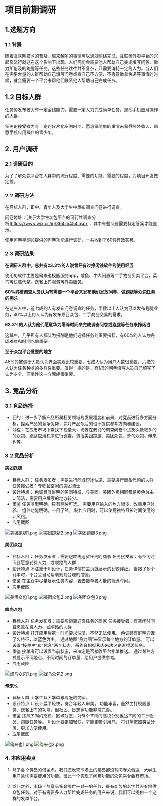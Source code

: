# 项目前期调研

## 1.选题方向

### 1.1 背景

随着互联网技术的普及，越来越多的事情可以通过网络完成。互联网外卖平台的兴起及流行就这在这个影响下出现。人们可能会需要他人帮助自己完成填写问卷、做力所能及的跑腿等任务。这些任务往往并不复杂，只需要消耗一定的人力。当人们在需要大量的人群帮助自己填写问卷或者自己不方便、不愿意做拿快递等事情的时候，就会需要一个平台来帮他们联系他人帮助自己完成任务。

## 1.2 目标人群

任务的发布者为有一定金钱能力，需要一定人力完成简单任务，熟悉手机应用操作的人群。

任务的接受者为有一定的碎片化空闲时间，愿意做简单的事情来获得额外收入，熟悉手机应用操作的青少年。

## 2. 用户调研

### 2.1 调研目的

为了了解众包平台在人群中的流行程度、需要的功能、需要的程度，为项目开发做定位。

### 2.2 调研方法

在目标人群，即中、青年人及大学生中发布调查问卷进行调查。

问卷地址：[关于大学生众包平台的可行性调查分析]https://www.wjx.cn/jq/36455454.aspx ，其中有些问题需要特定答案才能显示。

使用问卷星网站提供的问卷功能进行调研，一共收到了60份有效答卷。

### 2.3 调研结果

**在调研人群中，总共有23.3%的人说曾经有过挣闲钱软件的使用经历**

使用的软件主要是俺来也校园服务app，咸鱼、中大闲置等二手物品买卖平台，菜鸟等快递代拿，送餐上门服务等外卖服务。

**60%的被调查人员认为有需要一个平台来发布他们发放问卷、做跑腿等众包任务的需求**

在这些人中，近七成的人有发布问卷调查的任务，半数以上人认为可以发布跑腿业务，40%以上的人认为有发布项目众包、二手商品交易的需求。

**63.3%的人认为他们愿意华为零碎时间来完成调查问卷或跑腿等任务来挣闲钱**

这其中，几乎所有人都认为报酬是他们选择任务的重要指标，有60%的人认为完成难度和时间也很重要。

**至于众包平台重要的地方**

45%的被调研人员认为界面美观比较重要，七成人认为用户人数很重要，六成的人认为任务种类的多样性重要。值得一提的是，有1/6的问卷填写人员自己填写了认为安全、可靠性这一方面呢很重要。

## 3. 竞品分析

### 3.1 竞品选择

- 目的：进一步了解产品所属相关领域的发展程度和前景，对竞品进行多方面分析，探索产品的竞争优势，并对产品今后的设计提供参考方向和建议。
- 过程：在应用市场中查找下载量大，或者在我们的调查问卷中提及次数较多的的众包、跑腿应用程序进行调查。包括美团跑腿、美团众包、蜂鸟众包、俺来也等。

### 3.2 竞品分析

#### 美团跑腿
- 目标人群：
任务发布者：需要进行同城短途快递、需要进行商品代购的人群
任务接受者：专职且空闲的美团骑士
-  设计特点：
色调具有鲜明的美团特征，与美团、美团外卖相同都是黄色为主。
UI简洁，需要用户填写的地方较少。
- 借鉴
任务类型明确，只有两种可选。
需要用户输入的地方很少，改善用户体验。
组件功能明确，一目了然。
制作应用时，可以使用独特且长时间使用的UI风格。
- 应用截图

![美团跑腿1.png](https://i.loli.net/2019/06/26/5d131ddcd60fe19262.png)
![美团跑腿2.png](https://i.loli.net/2019/06/26/5d131ddd0862077962.png)
![美团跑腿3.png](https://i.loli.net/2019/06/26/5d131ddcc3f0d97941.png)

#### 美团众包
- 目标人群：
任务发布者：需要短距离送货任务的商家
任务接受者：有空闲时间且愿意花费人力、或顺路的人群
- 设计特点
不注重于UI设计，任务详情在主页就展示的比较详细。
当接了多个订单时，平台会自动帮助规划合理的路径。
- 借鉴
在主页中尽量展示任务内容，省去接单者大量的筛选时间。
- 应用截图

![美团众包1.png](https://i.loli.net/2019/06/26/5d131ddce750a67993.png)
![美团众包2.png](https://i.loli.net/2019/06/26/5d131ddcec24b56934.png)
![美团众包3.png](https://i.loli.net/2019/06/26/5d131ddd1ebda86857.png)


#### 蜂鸟众包
- 目标人群
任务发布者：需要短距离送货任务的商家
任务接受者：有空闲时间且愿意花费人力、或顺路的人群
- 设计特点
打开应用后第一时间要求注册，不然无法使用。
色调具有鲜明的饿了么特征，以蓝色为主。
通过地图“热力图”来显示每个地方的订单量。
可以设置“接单中”和“休息”两个状态，系统会根据状态来决定是否推送任务。
- 借鉴
接单者可以设置当前状态，来决定是否接收平台推单推送。
通过某种方式显示不同地点、不同时间的订单量，给用户提供参考。
- 应用截图

![蜂鸟众包1.png](https://i.loli.net/2019/06/26/5d131ddd1777d61797.png)
![蜂鸟众包2.png](https://i.loli.net/2019/06/26/5d131ddce084829690.png)

#### 俺来也
- 目标人群
大学生及大学中与附近的商家。
- 设计特点
UI设计扁平轻快，符合年轻人审美。
功能丰富，虽然主打校园服务、送餐上门的功能，但社区、日志等功能非常完善。
- 借鉴
按照不同的高校、区域分区，对每个不同的高校分别推送不同的二手物品、跑腿任务等。
UI设计要更加轻快，才能更吸引用户。
将订单按照类型分类，更加方便使用。
- 应用截图

![俺来也1.png](https://i.loli.net/2019/06/26/5d131ddc82da574164.png)
![俺来也2.png](https://i.loli.net/2019/06/26/5d131ddd0008857039.png)

### 4. 本应用卖点

1. 除了各个竞品的借鉴点，我们还发现市场上的竞品都没有问卷众包这一大学生用户急切需要使用的功能。因此一个实现了问卷功能的众包平台会有市场。

2. 除此之外，市场上的竞品多是提供一对一的任务，虽有众包的名字并没有提供众包任务。对于有需要多人力帮忙完成任务的用户来说，我们可以提供一个这样的发单平台。
